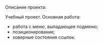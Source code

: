 Описание проекта: 

Учебный проект.
Основная работа: 
- работа с меню, выпадающее подменю;
- позиционирование;
- ховерные состояния ссылок.
